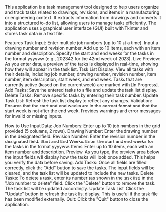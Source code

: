 This application is a task management tool designed to help users organize and track tasks related to drawings, revisions, and items in a manufacturing or engineering context. It extracts information from drawings and converts it into a structured to-do list, allowing users to manage tasks efficiently. The application uses a graphical user interface (GUI) built with Tkinter and stores task data in a text file.

Features
Task Input:
Enter multiple job numbers (up to 10 at a time).
Input a drawing number and revision number.
Add up to 10 items, each with an item number and description.
Specify the start and end weeks for the tasks in the format yyyyww (e.g., 202342 for the 42nd week of 2023).
Live Preview:
As you enter data, a preview of the tasks is displayed in real-time, showing how they will appear in the task list.
Task List Display:
View all tasks with their details, including job number, drawing number, revision number, item number, item description, start week, and end week.
Tasks that are currently active (based on the current week) are marked with [In Progress].
Add Tasks:
Save the entered tasks to a file and update the task list display.
Delete Tasks:
Remove specific tasks by entering their task number.
Update Task List:
Refresh the task list display to reflect any changes.
Validation:
Ensures that the start and end weeks are in the correct format and that the start week is not after the end week.
Provides warnings and error messages for invalid or missing inputs.

How to Use
Input Data:
Job Numbers: Enter up to 10 job numbers in the grid provided (5 columns, 2 rows).
Drawing Number: Enter the drawing number in the designated field.
Revision Number: Enter the revision number in the designated field.
Start and End Weeks: Enter the start and end weeks for the tasks in the format yyyyww.
Items: Enter up to 10 items, each with an item number and description.
Preview:
As you type, the preview area below the input fields will display how the tasks will look once added. This helps you verify the data before saving.
Add Tasks:
Once all fields are filled correctly, click the "Add" button to save the tasks.
The input fields will be cleared, and the task list will be updated to include the new tasks.
Delete Tasks:
To delete a task, enter its number (as shown in the task list) in the "Job number to delete" field.
Click the "Delete" button to remove the task.
The task list will be updated accordingly.
Update Task List:
Click the "Update" button to refresh the task list display. This is useful if the task file has been modified externally.
Quit:
Click the "Quit" button to close the application.
